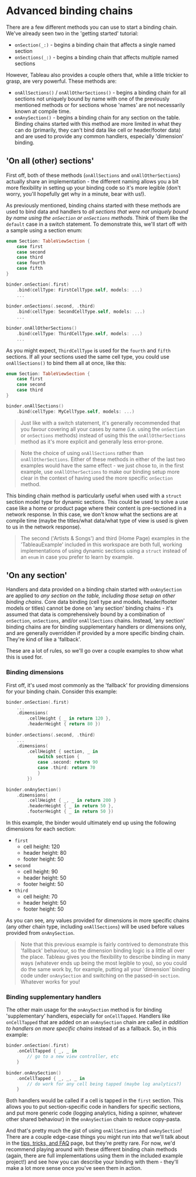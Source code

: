 #  Advanced binding chains

There are a few different methods you can use to start a binding chain. We've already seen two in the 'getting started' tutorial:
- `onSection(_:)` - begins a binding chain that affects a single named section
- `onSections(_:)` - begins a binding chain that affects multiple named sections

However, Tableau also provides a couple others that, while a little trickier to grasp, are very powerful. These methods are:
- `onAllSections()` / `onAllOtherSections()` - begins a binding chain for all sections not uniquely bound by name with one of the 
    previously mentioned methods or for sections whose 'names' are not necessarily known at compile time.
- `onAnySection()` - begins a binding chain for any section on the table. Binding chains started with this method are more limited in what
    they can do (primarily, they can't bind data like cell or header/footer data) and are used to provide any common handlers, especially 
    'dimension' binding.
    
## 'On all (other) sections'

First off, both of these methods (`onAllSections` and `onAllOtherSections`) actually share an implementation - the different naming allows
you a bit more flexibility in setting up your binding code so it's more legible (don't worry, you'll hopefully get why in a minute, bear with us!).

As previously mentioned, binding chains started with these methods are used to bind data and handlers to *all sections that were not uniquely
bound by name using the `onSection` or `onSections` methods*. Think of them like the `default` case in a switch statement. To 
demonstrate this, we'll start off with a sample using a section enum:

```swift
enum Section: TableViewSection {
    case first
    case second
    case third
    case fourth
    case fifth
}

binder.onSection(.first)
    .bind(cellType: FirstCellType.self, models: ...)
    ...
    
binder.onSections(.second, .third)
    .bind(cellType: SecondCellType.self, models: ...)
    ...
    
binder.onAllOtherSections()
    .bind(cellType: ThirdCellType.self, models: ...)
    ...
```

As you might expect, `ThirdCellType` is used for the `fourth` and `fifth` sections. If all your sections used the same cell type, you could 
use `onAllSections()` to bind them all at once, like this:

```swift
enum Section: TableViewSection {
    case first
    case second
    case third
}

binder.onAllSections()
    .bind(cellType: MyCellType.self, models: ...)
```

> Just like with a switch statement, it's generally recommended that you favour covering all your cases by name (i.e. using the `onSection` or 
`onSections` methods) instead of using this the `onAllOtherSections` method as it's more explicit and generally less error-prone.

> Note the choice of using `onAllSections` rather than `onAllOtherSections`. Either of these methods in either of the last two examples
would have the same effect - we just chose to, in the first example, use `onAllOtherSections` to make our binding setup more clear in the
context of having used the more specific `onSection` method.

This binding chain method is particularly useful when used with a `struct` section model type for dynamic sections. This could be used to
solve a use case like a home or product page where their content is pre-sectioned in a network response. In this case, we don't know what the
sections are at compile time (maybe the titles/what data/what type of view is used is given to us in the network response).

> The second ('Artists & Songs') and third (Home Page) examples in the 'TableauExample' included in this workspace are both full, working 
implementations of using dynamic sections using a `struct` instead of an `enum` in case you prefer to learn by example.

## 'On any section'

Handlers and data provided on a binding chain started with `onAnySection` are applied to *any section on the table, including those setup
on other binding chains*. Core data binding (cell type and models, header/footer models or titles) cannot be done on 'any 
section' binding chains - it's assumed that data is comprehensively bound by a combination of `onSection`, `onSections`, and/or
`onAllSections` chains. Instead, 'any section' binding chains are for binding supplementary handlers or dimensions only, and are generally 
overridden if provided by a more specific binding chain. They're kind of like a 'fallback'.

These are a lot of rules, so we'll go over a couple examples to show what this is used for.

### Binding dimensions

First off, it's used most commonly as the 'fallback' for providing dimensions for your binding chain. Consider this example:

```swift
binder.onSection(.first)
    ...
    .dimensions(
        .cellHeight { _ in return 120 },
        .headerHeight { return 80 })
        
binder.onSections(.second, .third)
    ...
    .dimensions(
        .cellHeight { section, _ in 
            switch section {
            case .second: return 90
            case .third: return 70
            }
        })
        
binder.onAnySection()
    .dimensions(
        .cellHeight { _, _ in return 200 }
        .headerHeight { _ in return 50 },
        .footerHeight { _ in return 50 })
```

In this example, the binder would ultimately end up using the following dimensions for each section:

- `first`
    - cell height: 120
    - header height: 80
    - footer height: 50
- `second`
    - cell height: 90
    - header height: 50
    - footer height: 50
- `third`
    - cell height: 70
    - header height: 50
    - footer height: 50
    
As you can see, any values provided for dimensions in more specific chains (any other chain type, including `onAllSections`) will be used
before values provided from `onAnySection`.

> Note that this previous example is fairly contrived to demonstrate this 'fallback' behaviour, so the dimension binding logic is a little all over the
place. Tableau gives you the flexibility to describe binding in many ways (whatever ends up being the most legible to you), so you could do
the same work by, for example, putting all your 'dimension' binding code under `onAnySection` and switching on the passed-in `section`. 
Whatever works for you!

### Binding supplementary handlers

The other main usage for the `onAnySection` method is for binding 'supplementary' handlers, especially for `onCellTapped`. Handlers like
`onCellTapped` that are added on an `onAnySection` chain are called *in addition to handlers on more specific chains* instead of as a 
fallback. So, in this example:

```swift
binder.onSection(.first)
    .onCellTapped { _, _ in
        // go to a new view controller, etc
    }
    
binder.onAnySection()
    .onCellTapped { _, _, _ in
        // do work for any cell being tapped (maybe log analytics?)
    }
```

Both handlers would be called if a cell is tapped in the `first` section. This allows you to put section-specific code in handlers for specific
sections, and put more generic code (logging analytics, hiding a spinner, whatever other shared behaviour) in the `onAnySection` chain to
reduce copy-pasta.

And that's pretty much the gist of using `onAllSections` and `onAnySection`! There are a couple edge-case things you might run into that
we'll talk about in the [tips, tricks, and FAQ](TipsTricksFAQ.md) page, but they're pretty rare. For now, we'd recommend playing around with
these different binding chain methods (again, there are full implementations using them in the included example project!) and see how you can 
describe your binding with them - they'll make a lot more sense once you've seen them in action.
